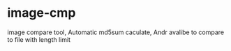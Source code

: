 # image-cmp
image compare tool, Automatic md5sum caculate, Andr avalibe to compare to file with length limit
